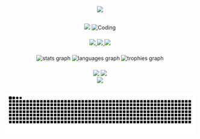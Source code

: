 <h1 align="center">
<!--     <img src="https://readme-typing-svg.herokuapp.com/?font=Righteous&size=35&center=true&vCenter=true&width=500&height=70&duration=4000&lines=Hi!+👋;+I'm+Kevin+Arnold...;+I'm+a+programer;+I'm+GOTO." /> -->
    <img src="https://capsule-render.vercel.app/api?color=0:1408d0,50:0860d0,100:08c4d0&height=250&section=header&text=I'm%20Kevin%20Arnold%20(Programmer)&fontSize=30&type=venom&fontColor=fefefe&&animation=scaleIn" />
</h1>

###
<div align="center">
    <img  height="150" src="https://media.giphy.com/media/ADD4w6XgqLBJohQdBK/giphy.gif"  />
    <img alt="Coding" width="210" src="https://cdn.dribbble.com/users/1277312/screenshots/14733298/media/39b1045e593737587dd60e42c8422d1f.gif" >
</div>

###

<div align="center">
  <a href="https://www.instagram.com/kkevv1?igsh=MWc1d3hsYmJnOGJ5Yg==" target="_blank">
        <img src="https://skillicons.dev/icons?i=instagram" />
  </a>
  <a href="mailto:kevinflorespacheco01@gmail.com" target="_blank">
        <img src="https://skillicons.dev/icons?i=gmail" />
  </a>
  <a href="https://www.linkedin.com/in/kevin-arnold-kearnold-flores-pacheco-2474501b9/" target="_blank">
        <img src="https://skillicons.dev/icons?i=linkedin" />
  </a>
</div>

###

<div align="center">
  <img src="https://github-readme-stats.vercel.app/api?username=kev1n01&hide_title=false&hide_rank=false&show_icons=true&include_all_commits=true&count_private=true&disable_animations=false&theme=dracula&locale=en&hide_border=false" height="150" alt="stats graph"  />
  <img src="https://github-readme-stats.vercel.app/api/top-langs?username=kev1n01&locale=en&hide_title=false&layout=compact&card_width=320&langs_count=5&theme=dracula&hide_border=false" height="150" alt="languages graph"  />
  <img src="https://github-profile-trophy.vercel.app/?username=kev1n01&theme=onedark&no-frame=false&no-bg=true&margin-w=4" height="250" alt="trophies graph"  />

</div>


###

<div align="center">
  <img src="https://skillicons.dev/icons?i=vue,bootstrap,html,css,vscode,github,figma,tailwind,git,react,laravel,astro" />
  <img src="https://skillicons.dev/icons?i=nodejs,php,python,javascript,typescript,express,firebase,mysql,postgresql,fastapi,ai,xd,django,threejs" /><br>
  <img src="https://skillicons.dev/icons?i=pinia,unity,mongodb,blender,svelte,postman,vite,sketchup,sqlite,dart,flask,flutter" />
</div>

###

<div align="center">
  <img alt="snake eating my contributions" src="https://raw.githubusercontent.com/kev1n01/kev1n01/output/snake.svg" />
</div>

###


